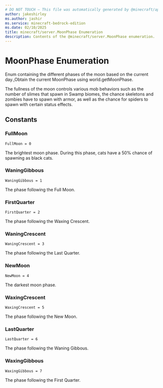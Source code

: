 ```yaml
---
# DO NOT TOUCH — This file was automatically generated by @minecraft/api-docs-generator, to report problems file an issue at https://github.com/Mojang/minecraft-scripting-libraries
author: jakeshirley
ms.author: jashir
ms.service: minecraft-bedrock-edition
ms.date: 02/10/2025
title: minecraft/server.MoonPhase Enumeration
description: Contents of the @minecraft/server.MoonPhase enumeration.
---
```

# MoonPhase Enumeration

Enum containing the different phases of the moon based on the current day.,Obtain the current MoonPhase using world.getMoonPhase.



The fullness of the moon controls various mob behaviors such as the number of slimes that spawn in Swamp biomes, the chance skeletons and zombies have to spawn with armor, as well as the chance for spiders to spawn with certain status effects.

## Constants
### **FullMoon**
`FullMoon = 0`

The brightest moon phase. During this phase, cats have a 50% chance of spawning as black cats.
### **WaningGibbous**
`WaningGibbous = 1`

The phase following the Full Moon.
### **FirstQuarter**
`FirstQuarter = 2`

The phase following the Waxing Crescent.
### **WaningCrescent**
`WaningCrescent = 3`

The phase following the Last Quarter.
### **NewMoon**
`NewMoon = 4`

The darkest moon phase.
### **WaxingCrescent**
`WaxingCrescent = 5`

The phase following the New Moon.
### **LastQuarter**
`LastQuarter = 6`

The phase following the Waning Gibbous.
### **WaxingGibbous**
`WaxingGibbous = 7`

The phase following the First Quarter.
